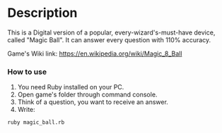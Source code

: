 # Description
This is a Digital version of a popular, every-wizard's-must-have device, called "Magic Ball". 
It can answer every question with 110% accuracy.

Game's Wiki link: <https://en.wikipedia.org/wiki/Magic_8_Ball>

### How to use
1. You need Ruby installed on your PC.
2. Open game's folder through command console.
3. Think of a question, you want to receive an answer.
4. Write:

```
ruby magic_ball.rb
```